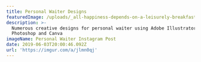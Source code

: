 ```yaml
---
title: Personal Waiter Designs
featuredImage: /uploads/_all-happiness-depends-on-a-leisurely-breakfast._.png
description: >-
  Numerous creative designs for personal waiter using Adobe Illustrator,
  Photoshop and Canva
imageName: Personal Waiter Instagram Post
date: 2019-06-03T20:00:46.092Z
url: 'https://imgur.com/a/jlmn0qj'
---
```


